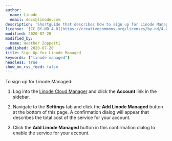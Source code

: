 ```yaml
---
author:
  name: Linode
  email: docs@linode.com
description: 'Shortguide that describes how to sign up for Linode Managed.'
license: '[CC BY-ND 4.0](https://creativecommons.org/licenses/by-nd/4.0)'
modified: 2020-07-20
modified_by:
  name: Heather Zoppetti
published: 2020-07-20
title: Sign Up for Linode Managed
keywords: ["linode managed"]
headless: true
show_on_rss_feed: false
---
```


To sign up for Linode Managed:

1. Log into the [Linode Cloud Manager](https://cloud.linode.com) and click the **Account** link in the sidebar.

1. Navigate to the **Settings** tab and click the **Add Linode Managed** button at the bottom of this page. A confirmation dialog will appear that describes the total cost of the service for your account.

1. Click the **Add Linode Managed** button in this confirmation dialog to enable the service for your account.
